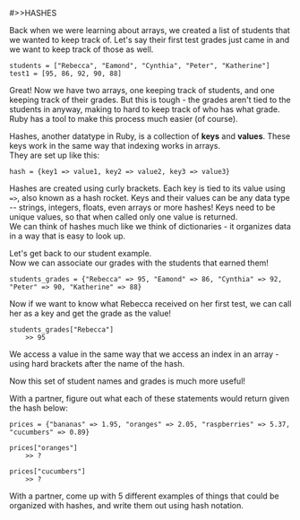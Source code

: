 #>>HASHES

Back when we were learning about arrays, we created a list of students that we wanted to keep track of. Let's say their first test grades just came in and we want to keep track of those as well.

	students = ["Rebecca", "Eamond", "Cynthia", "Peter", "Katherine"]
	test1 = [95, 86, 92, 90, 88]

Great! Now we have two arrays, one keeping track of students, and one keeping track of their grades. But this is tough - the grades aren't tied to the students in anyway, making to hard to keep track of who has what grade. 		
Ruby has a tool to make this process much easier (of course).		

Hashes, another datatype in Ruby, is a collection of **keys** and **values**. These keys work in the same way that indexing works in arrays.		
They are set up like this:

	hash = {key1 => value1, key2 => value2, key3 => value3}

Hashes are created using curly brackets. Each key is tied to its value using `=>`, also known as a hash rocket. Keys and their values can be any data type -- strings, integers, floats, even arrays or more hashes! Keys need to be unique values, so that when called only one value is returned. 		
We can think of hashes much like we think of dictionaries - it organizes data in a way that is easy to look up.		

Let's get back to our student example. 		
Now we can associate our grades with the students that earned them!		

	students_grades = {"Rebecca" => 95, "Eamond" => 86, "Cynthia" => 92, "Peter" => 90, "Katherine" => 88}

Now if we want to know what Rebecca received on her first test, we can call her as a key and get the grade as the value!

	students_grades["Rebecca"]
		>> 95

We access a value in the same way that we access an index in an array - using hard brackets after the name of the hash. 		

Now this set of student names and grades is much more useful!		

With a partner, figure out what each of these statements would return given the hash below:

	prices = {"bananas" => 1.95, "oranges" => 2.05, "raspberries" => 5.37, "cucumbers" => 0.89}

	prices["oranges"]
		>> ?

	prices["cucumbers"]
		>> ?

With a partner, come up with 5 different examples of things that could be organized with hashes, and write them out using hash notation.
